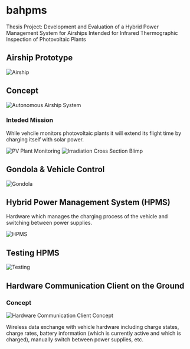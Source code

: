 # bahpms

Thesis Project:  Development and Evaluation of a Hybrid Power Management System for Airships Intended for Infrared Thermographic Inspection of Photovoltaic Plants

## Airship Prototype
![Airship](images/blimpPrototype4711.jpeg)

## Concept
![Autonomous Airship System](images/autonomousAirshipSystem.png)

### Inteded Mission
While vehcile monitors photovoltaic plants it will extend its flight time by charging itself with solar power.

![PV Plant Monitoring](images/photoPlant.png)
![Irradiation Cross Section Blimp](images/crossSectionBlimp.png)


## Gondola & Vehicle Control
![Gondola](images/gondola2.jpeg)

## Hybrid Power Management System (HPMS)
Hardware which manages the charging process of the vehicle and switching between power supplies.

![HPMS](images/hw_2nd_pt.jpeg)

## Testing HPMS
![Testing](images/desk_setup_1.jpeg)


## Hardware Communication Client on the Ground
### Concept
![Hardware Communication Client Concept](images/HWComClientConcept.png)

Wireless data exchange with vehicle hardware including charge states, charge rates, battery information (which is currently active and which is charged), manually switch between power supplies, etc.
